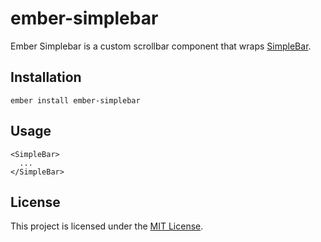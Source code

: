 ember-simplebar
==============================================================================

Ember Simplebar is a custom scrollbar component that wraps [SimpleBar](https://github.com/Grsmto/simplebar).


Installation
------------------------------------------------------------------------------

```
ember install ember-simplebar
```


Usage
------------------------------------------------------------------------------

```
<SimpleBar>
  ...
</SimpleBar>
```


License
------------------------------------------------------------------------------

This project is licensed under the [MIT License](LICENSE.md).
